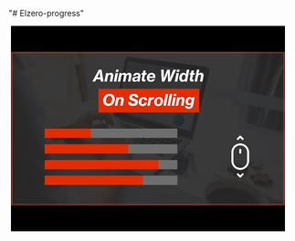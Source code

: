 "# Elzero-progress"

<img src="[Arabic] HTML & CSS Template Three 2021 - #20 - Our Skills Section (BQ).jpg" alt="">
<img src="02.[Arabic] HTML, CSS, JavaScript Tutorials - Animate Width On Scrolling.jpg" alt="">
